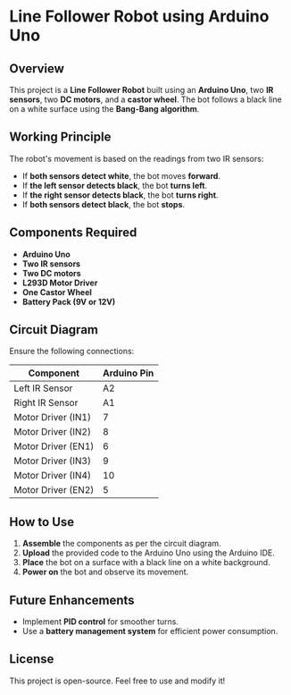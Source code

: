# Line Follower Robot using Arduino Uno

## Overview
This project is a **Line Follower Robot** built using an **Arduino Uno**, two **IR sensors**, two **DC motors**, and a **castor wheel**. The bot follows a black line on a white surface using the **Bang-Bang algorithm**.

## Working Principle
The robot's movement is based on the readings from two IR sensors:
- If **both sensors detect white**, the bot moves **forward**.
- If **the left sensor detects black**, the bot **turns left**.
- If **the right sensor detects black**, the bot **turns right**.
- If **both sensors detect black**, the bot **stops**.

## Components Required
- **Arduino Uno**
- **Two IR sensors**
- **Two DC motors**
- **L293D Motor Driver**
- **One Castor Wheel**
- **Battery Pack (9V or 12V)**

## Circuit Diagram
Ensure the following connections:

| Component | Arduino Pin |
|-----------|------------|
| Left IR Sensor | A2 |
| Right IR Sensor | A1 |
| Motor Driver (IN1) | 7 |
| Motor Driver (IN2) | 8 |
| Motor Driver (EN1) | 6 |
| Motor Driver (IN3) | 9 |
| Motor Driver (IN4) | 10 |
| Motor Driver (EN2) | 5 |

## How to Use
1. **Assemble** the components as per the circuit diagram.
2. **Upload** the provided code to the Arduino Uno using the Arduino IDE.
3. **Place** the bot on a surface with a black line on a white background.
4. **Power on** the bot and observe its movement.

## Future Enhancements
- Implement **PID control** for smoother turns.
- Use a **battery management system** for efficient power consumption.

## License
This project is open-source. Feel free to use and modify it!
